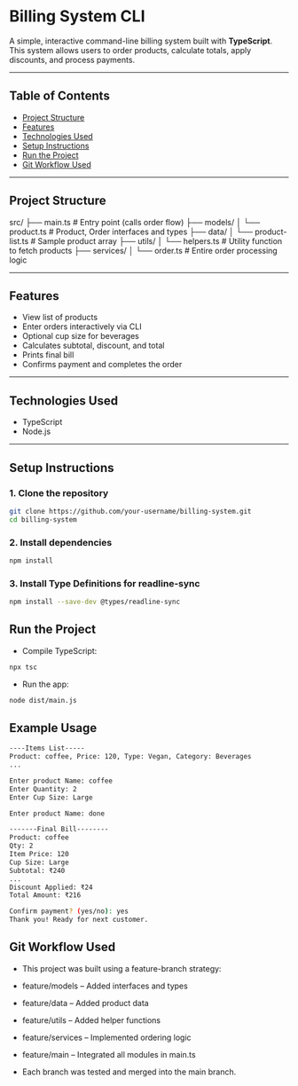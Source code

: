 #  Billing System CLI

A simple, interactive command-line billing system built with **TypeScript**. This system allows users to order products, calculate totals, apply discounts, and process payments.

---

##  Table of Contents

- [Project Structure](#-project-structure)
- [Features](#-features)
- [Technologies Used](#-technologies-used)
- [Setup Instructions](#-setup-instructions)
- [Run the Project](#-run-the-project)
- [Git Workflow Used](#-git-workflow-used)



---

##  Project Structure
   src/
├── main.ts # Entry point (calls order flow)
├── models/
│ └── product.ts # Product, Order interfaces and types
├── data/
│ └── product-list.ts # Sample product array
├── utils/
│ └── helpers.ts # Utility function to fetch products
├── services/
│ └── order.ts # Entire order processing logic


---

##  Features

-  View list of products
-  Enter orders interactively via CLI
-  Optional cup size for beverages
-  Calculates subtotal, discount, and total
-  Prints final bill
-  Confirms payment and completes the order

---

##  Technologies Used

- TypeScript
- Node.js


---

##  Setup Instructions

### 1. Clone the repository

```bash
git clone https://github.com/your-username/billing-system.git
cd billing-system
```
### 2. Install dependencies
```bash
npm install
```
### 3. Install Type Definitions for readline-sync
```bash 
npm install --save-dev @types/readline-sync
```
## Run the Project

- Compile TypeScript:
```bash
npx tsc
```
- Run the app:
```bash
node dist/main.js
```
## Example Usage
```bash
----Items List-----
Product: coffee, Price: 120, Type: Vegan, Category: Beverages
...

Enter product Name: coffee
Enter Quantity: 2
Enter Cup Size: Large

Enter product Name: done

-------Final Bill--------
Product: coffee
Qty: 2
Item Price: 120
Cup Size: Large
Subtotal: ₹240
...
Discount Applied: ₹24
Total Amount: ₹216

Confirm payment? (yes/no): yes
Thank you! Ready for next customer.
```


## Git Workflow Used

- This project was built using a feature-branch strategy:

- feature/models – Added interfaces and types

- feature/data – Added product data

- feature/utils – Added helper functions

- feature/services – Implemented ordering logic

- feature/main – Integrated all modules in main.ts

- Each branch was tested and merged into the main branch.




 